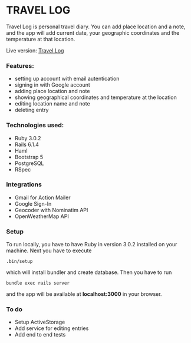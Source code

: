 # TRAVEL LOG
Travel Log is personal travel diary. You can add place location and a note, and the app will add current date, your geographic coordinates and the temperature at that location.

Live version: [Travel Log](https://travellerdiary.herokuapp.com/)

### Features:
- setting up account with email autentication
- signing in with Google account
- adding place location and note
- showing geographical coordinates and temperature at the location
- editing location name and note
- deleting entry

### Technologies used:
* Ruby 3.0.2
* Rails 6.1.4
* Haml
* Bootstrap 5
* PostgreSQL
* RSpec

### Integrations
* Gmail for Action Mailer
* Google Sign-In
* Geocoder with Nominatim API
* OpenWeatherMap API

### Setup

To run locally, you have to have Ruby in version 3.0.2 installed on your machine.
Next you have to execute 
```
.bin/setup
```
which will install bundler and create database. 
Then you have to run 
```
bundle exec rails server
```
and the app will be available at __localhost:3000__ in your browser.

### To do

* Setup ActiveStorage
* Add service for editing entries
* Add end to end tests